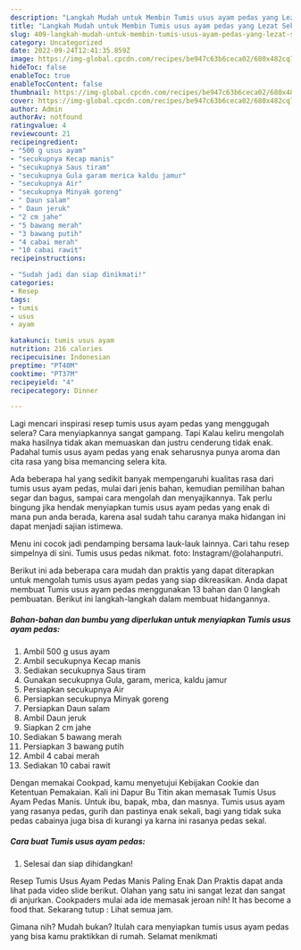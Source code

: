 ```yaml
---
description: "Langkah Mudah untuk Membin Tumis usus ayam pedas yang Lezat Sekali"
title: "Langkah Mudah untuk Membin Tumis usus ayam pedas yang Lezat Sekali"
slug: 409-langkah-mudah-untuk-membin-tumis-usus-ayam-pedas-yang-lezat-sekali
category: Uncategorized
date: 2022-09-24T12:41:35.859Z
image: https://img-global.cpcdn.com/recipes/be947c63b6ceca02/680x482cq70/tumis-usus-ayam-pedas-foto-resep-utama.jpg
hideToc: false
enableToc: true
enableTocContent: false
thumbnail: https://img-global.cpcdn.com/recipes/be947c63b6ceca02/680x482cq70/tumis-usus-ayam-pedas-foto-resep-utama.jpg
cover: https://img-global.cpcdn.com/recipes/be947c63b6ceca02/680x482cq70/tumis-usus-ayam-pedas-foto-resep-utama.jpg
author: Admin
authorAv: notfound
ratingvalue: 4
reviewcount: 21
recipeingredient:
- "500 g usus ayam"
- "secukupnya Kecap manis"
- "secukupnya Saus tiram"
- "secukupnya Gula garam merica kaldu jamur"
- "secukupnya Air"
- "secukupnya Minyak goreng"
- " Daun salam"
- " Daun jeruk"
- "2 cm jahe"
- "5 bawang merah"
- "3 bawang putih"
- "4 cabai merah"
- "10 cabai rawit"
recipeinstructions:

- "Sudah jadi dan siap dinikmati!"
categories:
- Resep
tags:
- tumis
- usus
- ayam

katakunci: tumis usus ayam 
nutrition: 216 calories
recipecuisine: Indonesian
preptime: "PT40M"
cooktime: "PT37M"
recipeyield: "4"
recipecategory: Dinner

---
```



Lagi mencari inspirasi resep tumis usus ayam pedas yang menggugah selera? Cara menyiapkannya sangat gampang. Tapi Kalau keliru mengolah maka hasilnya tidak akan memuaskan dan justru cenderung tidak enak. Padahal tumis usus ayam pedas yang enak seharusnya punya aroma dan cita rasa yang bisa memancing selera kita.


Ada beberapa hal yang sedikit banyak mempengaruhi kualitas rasa dari tumis usus ayam pedas, mulai dari jenis bahan, kemudian pemilihan bahan segar dan bagus, sampai cara mengolah dan menyajikannya. Tak perlu bingung jika hendak menyiapkan tumis usus ayam pedas yang enak di mana pun anda berada, karena asal sudah tahu caranya maka hidangan ini dapat menjadi sajian istimewa.

Menu ini cocok jadi pendamping bersama lauk-lauk lainnya. Cari tahu resep simpelnya di sini. Tumis usus pedas nikmat. foto: Instagram/@olahanputri.


Berikut ini ada beberapa cara mudah dan praktis yang dapat diterapkan untuk mengolah tumis usus ayam pedas yang siap dikreasikan. Anda dapat membuat Tumis usus ayam pedas menggunakan 13 bahan dan 0 langkah pembuatan. Berikut ini langkah-langkah dalam membuat hidangannya.

<!--inarticleads1-->

##### Bahan-bahan dan bumbu yang diperlukan untuk menyiapkan Tumis usus ayam pedas:

1. Ambil 500 g usus ayam
1. Ambil secukupnya Kecap manis
1. Sediakan secukupnya Saus tiram
1. Gunakan secukupnya Gula, garam, merica, kaldu jamur
1. Persiapkan secukupnya Air
1. Persiapkan secukupnya Minyak goreng
1. Persiapkan  Daun salam
1. Ambil  Daun jeruk
1. Siapkan 2 cm jahe
1. Sediakan 5 bawang merah
1. Persiapkan 3 bawang putih
1. Ambil 4 cabai merah
1. Sediakan 10 cabai rawit


Dengan memakai Cookpad, kamu menyetujui Kebijakan Cookie dan Ketentuan Pemakaian. Kali ini Dapur Bu Titin akan memasak Tumis Usus Ayam Pedas Manis. Untuk ibu, bapak, mba, dan masnya. Tumis usus ayam yang rasanya pedas, gurih dan pastinya enak sekali, bagi yang tidak suka pedas cabainya juga bisa di kurangi ya karna ini rasanya pedas sekal. 

<!--inarticleads2-->

##### Cara buat Tumis usus ayam pedas:


1. Selesai dan siap dihidangkan!

Resep Tumis Usus Ayam Pedas Manis Paling Enak Dan Praktis dapat anda lihat pada video slide berikut. Olahan yang satu ini sangat lezat dan sangat di anjurkan. Cookpaders mulai ada ide memasak jeroan nih! It has become a food that. Sekarang tutup : Lihat semua jam. 

Gimana nih? Mudah bukan? Itulah cara menyiapkan tumis usus ayam pedas yang bisa kamu praktikkan di rumah. Selamat menikmati
